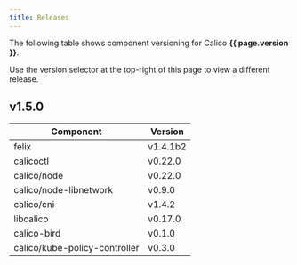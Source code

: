 ```yaml
---
title: Releases
---
```


The following table shows component versioning for Calico  **{{ page.version }}**.

Use the version selector at the top-right of this page to view a different release.

## v1.5.0

| Component                     | Version  |
|-------------------------------|----------|
| felix                         | v1.4.1b2 |
| calicoctl                     | v0.22.0  |
| calico/node                   | v0.22.0  |
| calico/node-libnetwork        | v0.9.0   |
| calico/cni                    | v1.4.2   |
| libcalico                     | v0.17.0  |
| calico-bird                   | v0.1.0   |
| calico/kube-policy-controller | v0.3.0   |
